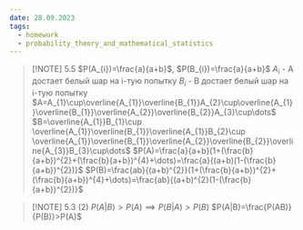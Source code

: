 ```yaml
---
date: 28.09.2023
tags:
  - homework
  - probability_theory_and_mathematical_statistics
---
```


> [!NOTE] 5.5
> $P(A_{i})=\frac{a}{a+b}$, $P(B_{i})=\frac{a}{a+b}$
>$A_{i}$ - A достает белый шар на i-тую попытку 
>$B_{i}$ - B достает белый шар на i-тую попытку 
>$A=A_{1}\cup\overline{A_{1}}\overline{B_{1}}A_{2}\cup\overline{A_{1}}\overline{B_{1}}\overline{A_{2}}\overline{B_{2}}A_{3}\cup\dots$
>$B=\overline{A_{1}}B_{1}\cup \overline{A_{1}}\overline{B_{1}}\overline{A_{1}}B_{2}\cup \overline{A_{1}}\overline{B_{1}}\overline{A_{2}}\overline{B_{2}}\overline{A_{3}}B_{3}\cup\dots$
>$P(A)=\frac{a}{a+b}(1+(\frac{b}{a+b})^{2}+(\frac{b}{a+b})^{4}+\dots)=\frac{a}{(a+b)(1-(\frac{b}{a+b})^{2})}$
>$P(B)=\frac{ab}{(a+b)^{2}}(1+(\frac{b}{a+b})^{2}+(\frac{b}{a+b})^{4}+\dots)=\frac{ab}{(a+b)^{2}(1-(\frac{b}{a+b})^{2})}$


> [!NOTE] 5.3 (2)
> $P(A|B)>P(A)\implies P(B|A)>P(B)$
> $P(A|B)=\frac{P(AB)}{P(B)}>P(A)$
